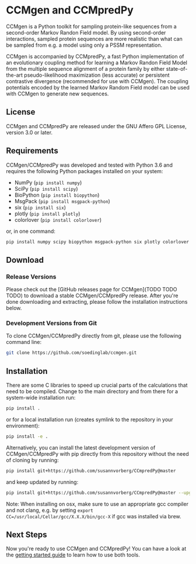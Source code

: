 # CCMgen and CCMpredPy

CCMgen is a Python toolkit for sampling protein-like sequences from a second-order Markov Randon Field model. By using second-order interactions, sampled protein sequences are more realistic than what can be sampled from e.g. a model using only a PSSM representation.

CCMgen is accompanied by CCMpredPy, a fast Python implementation of an evolutionary coupling method for learning a Markov Randon Field Model from the multiple sequence alignment of a protein family by either state-of-the-art pseudo-likelihood maximization (less accurate) or persistent contrastive divergence (recommended for use with CCMgen).
The coupling potentials encoded by the learned Markov Random Field model can be used with CCMgen to generate new sequences. 

## License

CCMgen and CCMpredPy are released under the GNU Affero GPL License, version 3.0 or later.

## Requirements

CCMgen/CCMpredPy was developed and tested with Python 3.6 and requires the following Python packages installed on your system:

  * NumPy (`pip install numpy`)
  * SciPy (`pip install scipy`)
  * BioPython (`pip install biopython`)
  * MsgPack (`pip install msgpack-python`)
  * six (`pip install six`)
  * plotly (`pip install plotly`) 
  * colorlover (`pip install colorlover`)

or, in one command:

```bash
pip install numpy scipy biopython msgpack-python six plotly colorlover
```

## Download

### Release Versions
Please check out the [GitHub releases page for CCMgen](TODO TODO TODO) to download a stable CCMgen/CCMpredPy release. After you're done downloading and extracting, please follow the installation instructions below.

### Development Versions from Git

To clone CCMgen/CCMpredPy directly from git, please use the following command line:

```bash
git clone https://github.com/soedinglab/ccmgen.git
```

## Installation

There are some C libraries to speed up crucial parts of the calculations that need to be compiled. 
Change to the main directory and from there for a system-wide installation run:

<!---
```bash
python setup.py build_ext --inplace
```
-->


```bash
pip install .
```

or for a local installation run (creates symlink to the repository in your environment):

```bash
pip install -e .
```

  
Alternatively, you can install the latest development version of CCMgen/CCMpredPy with pip directly from this repository without the need of cloning by running:

```bash
pip install git+https://github.com/susannvorberg/CCmpredPy@master
```
and keep updated by running:

```bash
pip install git+https://github.com/susannvorberg/CCmpredPy@master --upgrade
```

Note: When installing on osx, make sure to use an appropriate gcc compiler and not clang, e.g. by setting `export CC=/usr/local/Cellar/gcc/X.X.X/bin/gcc-X` if gcc was installed via brew.

## Next Steps
Now you're ready to use CCMgen and CCMpredPy! You can have a look at the [getting started guide](https://github.com/soedinglab/CCMgen/wiki/Getting-Started-with-CCMgen-and-CCMpredPy) to learn how to use both tools.
